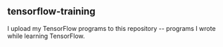 tensorflow-training
-------------------

I upload my TensorFlow programs to this repository -- programs I wrote while learning TensorFlow.
